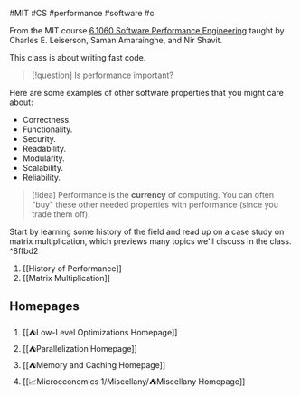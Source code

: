#MIT #CS #performance #software #c  

From the MIT course [6.1060 Software Performance Engineering](https://student.mit.edu/catalog/search.cgi?search=6.1060) taught by Charles E. Leiserson, Saman Amarainghe, and Nir Shavit.

This class is about writing fast code.

> [!question]
> Is performance important?

Here are some examples of other software properties that you might care about:

* Correctness.
* Functionality.
* Security.
* Readability.
* Modularity.
* Scalability.
* Reliability.

> [!idea]
> Performance is the **currency** of computing. You can often "buy" these other needed properties with performance (since you trade them off).

Start by learning some history of the field and read up on a case study on matrix multiplication, which previews many topics we'll discuss in the class. ^8ffbd2

1. [[History of Performance]]
2. [[Matrix Multiplication]]

## Homepages

1. [[⛺Low-Level Optimizations Homepage]]
2. [[⛺Parallelization Homepage]]
3. [[⛺Memory and Caching Homepage]]
4. [[📈Microeconomics 1/Miscellany/⛺Miscellany Homepage]]